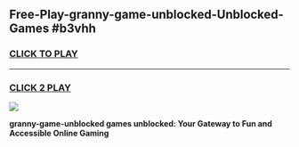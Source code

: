 
## Free-Play-granny-game-unblocked-Unblocked-Games #b3vhh
<h3>
<a href="https://news.freeplayer.one?title=granny-game-unblocked&ref=8M">CLICK TO PLAY</a></h3>
<hr>

<h3>
<a href="https://news.freeplayer.one?title=granny-game-unblocked&ref=8M">CLICK 2 PLAY</a>
  
</h3>

<a href="https://news.freeplayer.one?title=granny-game-unblocked&ref=8M"><img src="https://clearcache.store/games.png"></a>


**granny-game-unblocked games unblocked: Your Gateway to Fun and Accessible Online Gaming**
